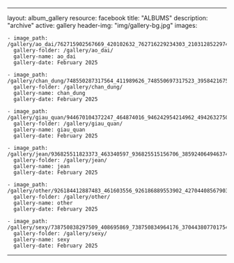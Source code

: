 
---
layout: album_gallery
resource: facebook
title: "ALBUMS"
description: "archive"
active: gallery
header-img: "img/gallery-bg.jpg"
images:
    
    - image_path: /gallery/ao_dai/762715902567669_420102632_762716229234303_2103128522974893755_n.jpg
      gallery-folder: /gallery/ao_dai/
      gallery-name: ao_dai
      gallery-date: February 2025
            
    - image_path: /gallery/chan_dung/748550287317564_411989626_748550697317523_3958421675135916319_n.jpg
      gallery-folder: /gallery/chan_dung/
      gallery-name: chan_dung
      gallery-date: February 2025
            
    - image_path: /gallery/giau_quan/944670104372247_464874016_946242954214962_4942632750374408003_n.jpg
      gallery-folder: /gallery/giau_quan/
      gallery-name: giau_quan
      gallery-date: February 2025
            
    - image_path: /gallery/jean/936825511823373_463340597_936825515156706_3859240649463743976_n.jpg
      gallery-folder: /gallery/jean/
      gallery-name: jean
      gallery-date: February 2025
            
    - image_path: /gallery/other/926184412887483_461603556_926186889553902_4270440856790302093_n.jpg
      gallery-folder: /gallery/other/
      gallery-name: other
      gallery-date: February 2025
            
    - image_path: /gallery/sexy/738750838297509_408695869_738750834964176_3704438077017543897_n.jpg
      gallery-folder: /gallery/sexy/
      gallery-name: sexy
      gallery-date: February 2025
            
---